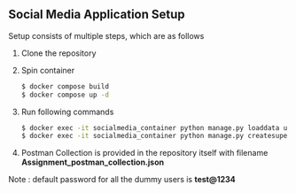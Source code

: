 ## Social Media Application Setup

Setup consists of multiple steps, which are as follows
1. Clone the repository
2. Spin container
    ```sh
    $ docker compose build
    $ docker compose up -d
    ```
3. Run following commands 
    ```sh
    $ docker exec -it socialmedia_container python manage.py loaddata users.json
    $ docker exec -it socialmedia_container python manage.py createsuperuser
    ```

4. Postman Collection is provided in the repository itself
    with filename __Assignment_postman_collection.json__

Note : default password for all the dummy users is __test@1234__